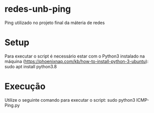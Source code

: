 # redes-unb-ping
Ping utilizado no projeto final da máteria de redes

# Setup
Para executar o script é necessário estar com o Python3 instalado na máquina (https://phoenixnap.com/kb/how-to-install-python-3-ubuntu): 
sudo apt install python3.8

# Execução
Utilize o seguinte comando para executar o script:
sudo python3 ICMP-Ping.py 

